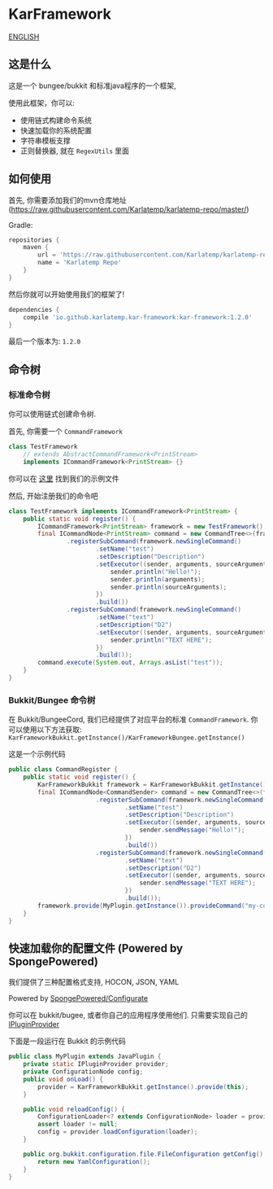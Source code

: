 # KarFramework

[ENGLISH](./README.md)

## 这是什么

这是一个 bungee/bukkit 和标准java程序的一个框架,

使用此框架，你可以:
- 使用链式构建命令系统
- 快速加载你的系统配置
- 字符串模板支撑
- 正则替换器, 就在 `RegexUtils` 里面

## 如何使用

首先, 你需要添加我们的mvn仓库地址 (https://raw.githubusercontent.com/Karlatemp/karlatemp-repo/master/)

Gradle:
```groovy
repositories {
    maven {
        url = 'https://raw.githubusercontent.com/Karlatemp/karlatemp-repo/master/'
        name = 'Karlatemp Repo'
    }
}
```

然后你就可以开始使用我们的框架了!


```groovy
dependencies {
    compile 'io.github.karlatemp.kar-framework:kar-framework:1.2.0'
}
```

最后一个版本为: `1.2.0`

## 命令树

### 标准命令树

你可以使用链式创建命令树.

首先, 你需要一个 `CommandFramework`

```java
class TestFramework
    // extends AbstractCommandFramework<PrintStream>
    implements ICommandFramework<PrintStream> {}
```

你可以在 [这里](common/src/test/java/io/github/karframwork/common/test/TestCommand.java)
找到我们的示例文件

然后, 开始注册我们的命令吧

```java
class TestFramework implements ICommandFramework<PrintStream> {
    public static void register() {
        ICommandFramework<PrintStream> framework = new TestFramework();
        final ICommandNode<PrintStream> command = new CommandTree<>(framework)
                .registerSubCommand(framework.newSingleCommand()
                        .setName("test")
                        .setDescription("Description")
                        .setExecutor((sender, arguments, sourceArguments) -> {
                            sender.println("Hello!");
                            sender.println(arguments);
                            sender.println(sourceArguments);
                        })
                        .build())
                .registerSubCommand(framework.newSingleCommand()
                        .setName("text")
                        .setDescription("D2")
                        .setExecutor((sender, arguments, sourceArguments) -> {
                            sender.println("TEXT HERE");
                        })
                        .build());
        command.execute(System.out, Arrays.asList("test"));
    }
}
```

### Bukkit/Bungee 命令树

在 Bukkit/BungeeCord, 我们已经提供了对应平台的标准 `CommandFramework`.
你可以使用以下方法获取:
`KarFrameworkBukkit.getInstance()/KarFrameworkBungee.getInstance()` 

这是一个示例代码
```java
public class CommandRegister {
    public static void register() {
        KarFrameworkBukkit framework = KarFrameworkBukkit.getInstance();
        final ICommandNode<CommandSender> command = new CommandTree<>(framework)
                        .registerSubCommand(framework.newSingleCommand()
                                .setName("test")
                                .setDescription("Description")
                                .setExecutor((sender, arguments, sourceArguments) -> {
                                    sender.sendMessage("Hello!");
                                })
                                .build())
                        .registerSubCommand(framework.newSingleCommand()
                                .setName("text")
                                .setDescription("D2")
                                .setExecutor((sender, arguments, sourceArguments) -> {
                                    sender.sendMessage("TEXT HERE");
                                })
                                .build());
        framework.provide(MyPlugin.getInstance()).provideCommand("my-command", command);
    }
}
```

## 快速加载你的配置文件 (Powered by SpongePowered)

我们提供了三种配置格式支持, HOCON, JSON, YAML

Powered by [SpongePowered/Configurate](https://github.com/SpongePowered/Configurate)

你可以在 bukkit/bugee, 或者你自己的应用程序使用他们.
只需要实现自己的 [IPluginProvider](common/src/main/java/io/github/karlatemp/karframework/IPluginProvider.java)

下面是一段运行在 Bukkit 的示例代码


```java
public class MyPlugin extends JavaPlugin {
    private static IPluginProvider provider;
    private ConfigurationNode config;
    public void onLoad() {
        provider = KarFrameworkBukkit.getInstance().provide(this);
    }

    public void reloadConfig() {
        ConfigurationLoader<? extends ConfigurationNode> loader = provider.loadConfiguration("config.conf");
        assert loader != null;
        config = provider.loadConfiguration(loader);
    }

    public org.bukkit.configuration.file.FileConfiguration getConfig() {
        return new YamlConfiguration();
    }
}
```


